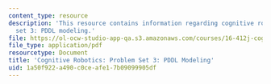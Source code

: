 ```yaml
---
content_type: resource
description: 'This resource contains information regarding cognitive robotics: Problem
  set 3: PDDL modeling.'
file: https://ol-ocw-studio-app-qa.s3.amazonaws.com/courses/16-412j-cognitive-robotics-spring-2016/1a50f922a490c0ceafe17b09099905df_MIT16_412JS16_Assignment4.pdf
file_type: application/pdf
resourcetype: Document
title: 'Cognitive Robotics: Problem Set 3: PDDL Modeling'
uid: 1a50f922-a490-c0ce-afe1-7b09099905df
---
```

